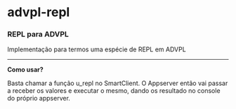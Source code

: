 # advpl-repl
### REPL para ADVPL

Implementação para termos uma espécie de REPL em ADVPL

-------------

**Como usar?**

Basta chamar a função u_repl no SmartClient.
O Appserver então vai passar a receber os valores e executar o mesmo, dando os resultado no console do próprio appserver.